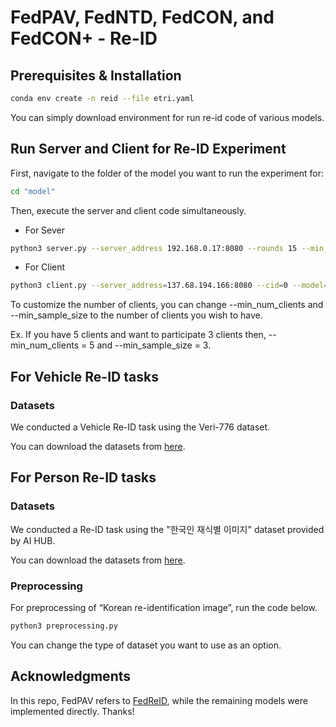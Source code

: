 # FedPAV, FedNTD, FedCON, and FedCON+ - Re-ID

## Prerequisites & Installation

```bash
conda env create -n reid --file etri.yaml
```

You can simply download environment for run re-id code of various models.
  
  
## Run Server and Client for Re-ID Experiment

First, navigate to the folder of the model you want to run the experiment for:

```bash
cd "model"
```
Then, execute the server and client code simultaneously.
  
  
* For Sever

```bash
python3 server.py --server_address 192.168.0.17:8080 --rounds 15 --min_num_clients "Number of client" --min_sample_size "Minimum number of participating clinets" --model ResNet50
```
  
  
* For Client

```bash
python3 client.py --server_address=137.68.194.166:8080 --cid=0 --model=ResNet50 --batch_size "batch size"
```

To customize the number of clients, you can change --min_num_clients and --min_sample_size to the number of clients you wish to have.

Ex. If you have 5 clients and want to participate 3 clients then, --min_num_clients = 5 and --min_sample_size = 3.
  
  
## For Vehicle Re-ID tasks

### Datasets

We conducted a Vehicle Re-ID task using the Veri-776 dataset.

You can download the datasets from [here](https://vehiclereid.github.io/VeRi/).
  
  
## For Person Re-ID tasks

### Datasets

We conducted a Re-ID task using the "한국인 재식별 이미지" dataset provided by AI HUB.

You can download the datasets from [here](https://aihub.or.kr/aidata/7977).
  
  
### Preprocessing 

For preprocessing of “Korean re-identification image”, run the code below.

```bash
python3 preprocessing.py
```

You can change the type of dataset you want to use as an option.
  
  
## Acknowledgments

In this repo, FedPAV refers to [FedReID](https://github.com/cap-ntu/FedReID), while the remaining models were implemented directly. Thanks!



